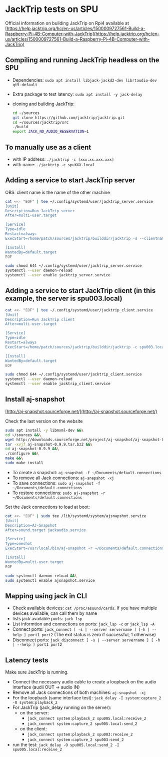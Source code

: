 # JackTrip tests on SPU

Official information on building JackTrip on Rpi4 available at [https://help.jacktrip.org/hc/en-us/articles/1500009727561-Build-a-Raspberry-Pi-4B-Computer-with-JackTrip](https://help.jacktrip.org/hc/en-us/articles/1500009727561-Build-a-Raspberry-Pi-4B-Computer-with-JackTrip)

## Compiling and running JackTrip headless on the SPU

- Dependencies: `sudo apt install libjack-jackd2-dev librtaudio-dev qt5-default`
- Extra package to test latency: `sudo apt install -y jack-delay`
- cloning and building JackTrip:

    ```bash
    cd ~/sources
    git clone https://github.com/jacktrip/jacktrip.git
    cd ~/sources/jacktrip/src
    ./build
    export JACK_NO_AUDIO_RESERVATION=1
    ```

## To manually use as a client

- with IP address: `./jacktrip -c [xxx.xx.xxx.xxx]`
- with name: `./jacktrip -c spuXXX.local`

## Adding a service to start JackTrip server

OBS: client name is the name of the other machine

```bash
cat <<- "EOF" | tee ~/.config/systemd/user/jacktrip_server.service
[Unit]
Description=Run JackTrip server
After=multi-user.target

[Service]
Type=idle
Restart=always
ExecStart=/home/patch/sources/jacktrip/builddir/jacktrip -s --clientname spu005.local

[Install]
WantedBy=default.target
EOF
```

```bash
sudo chmod 644 ~/.config/systemd/user/jacktrip_server.service
systemctl --user daemon-reload
systemctl --user enable jacktrip_server.service
```

## Adding a service to start JackTrip client (in this example, the server is spu003.local)

```bash
cat <<- "EOF" | tee ~/.config/systemd/user/jacktrip_client.service
[Unit]
Description=Run JackTrip client
After=multi-user.target

[Service]
Type=idle
Restart=always
ExecStart=/home/patch/sources/jacktrip/builddir/jacktrip -c spu003.local --clientname spu005.local

[Install]
WantedBy=default.target
EOF
```

```bash
sudo chmod 644 ~/.config/systemd/user/jacktrip_client.service
systemctl --user daemon-reload
systemctl --user enable jacktrip_client.service
```

## Install aj-snapshot

[http://aj-snapshot.sourceforge.net/](http://aj-snapshot.sourceforge.net/)

Check the last version on the website

```bash
sudo apt install -y libmxml-dev &&\
cd ~/sources &&\
wget http://downloads.sourceforge.net/project/aj-snapshot/aj-snapshot-0.9.9.tar.bz2 &&\
tar -xvjf aj-snapshot-0.9.9.tar.bz2 &&\
cd aj-snapshot-0.9.9 &&\
./configure &&\
make &&\
sudo make install
```

- To create a snapshot: `aj-snapshot -f ~/Documents/default.connections`
- To remove all Jack connections: `aj-snapshot -xj`
- To save connections: `sudo aj-snapshot -f ~/Documents/default.connections`
- To restore connections: `sudo aj-snapshot -r ~/Documents/default.connections`

Set the Jack connections to load at boot:

```bash
cat <<- "EOF" | sudo tee /lib/systemd/system/ajsnapshot.service
[Unit]
Description=AJ-Snapshot
After=sound.target jackaudio.service

[Service]
Type=oneshot
ExecStart=/usr/local/bin/aj-snapshot -r ~/Documents/default.connections

[Install]
WantedBy=multi-user.target
EOF
```

```bash
sudo systemctl daemon-reload &&\
sudo systemctl enable ajsnapshot.service
```

## Mapping using jack in CLI

- Check available devices: `cat /proc/asound/cards`. If you have multiple devices available, can call them by name
- lists jack available ports: `jack_lsp`
- List informtion and connections on ports: `jack_lsp -c` or `jack_lsp -A`
- Connect ports: `jack_connect [ -s | --server servername ] [-h | --help ] port1 port2` (The exit status is zero if successful, 1 otherwise)
- Disconnect ports: `jack_disconnect [ -s | --server servername ] [ -h | --help ] port1 port2`

## Latency tests

Make sure JackTrip is running.

- Connect the necessary audio cable to create a loopback on the audio interface (audii OUT -> audio IN)
- Remove all Jack connections of both machines: `aj-snapshot -xj`
- For the loopback (same interface test): `jack_delay -I system:capture_2 -O system:playback_2`
- For JackTrip (jack_delay running on the server):
  - on the server:
    - `jack_connect system:playback_2 spu005.local:receive_2`
    - `jack_connect system:capture_2 spu005.local:send_2`
  - on the client:
    - `jack_connect system:playback_2 spu003:receive_2`
    - `jack_connect system:capture_2 spu003:send_2`
- run the test: `jack_delay -O spu005.local:send_2 -I spu005.local:receive_2`
